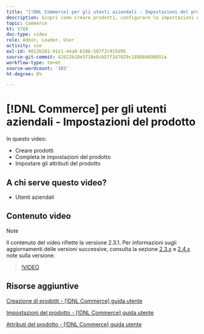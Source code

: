 ```yaml
---
title: "[!DNL Commerce] per gli utenti aziendali - Impostazioni del prodotto"
description: Scopri come creare prodotti, configurare le impostazioni e utilizzare gli attributi.
topic: Commerce
kt: 5768
doc-type: video
role: Admin, Leader, User
activity: use
exl-id: 9022b101-91e1-44a0-819b-507f2c915d95
source-git-commit: 42622b18e5738e8cb57f247029c189884698851a
workflow-type: tm+mt
source-wordcount: '103'
ht-degree: 0%

---
```


# [!DNL Commerce] per gli utenti aziendali - Impostazioni del prodotto

In questo video:

- Creare prodotti
- Completa le impostazioni del prodotto
- Impostare gli attributi del prodotto

## A chi serve questo video?

- Utenti aziendali

## Contenuto video

>[!NOTE]
>
>Il contenuto del video riflette la versione 2.3.1. Per informazioni sugli aggiornamenti delle versioni successive, consulta la sezione [ 2.3.x](https://devdocs.magento.com/guides/v2.3/release-notes/bk-release-notes.html) e [2.4.x](https://devdocs.magento.com/guides/v2.4/release-notes/bk-release-notes.html) note sulla versione.

>[!VIDEO](https://video.tv.adobe.com/v/35953?quality=12&learn=on)

## Risorse aggiuntive

[Creazione di prodotti - [!DNL Commerce] guida utente](https://docs.magento.com/user-guide/catalog/product-create.html)

[Impostazioni del prodotto - [!DNL Commerce] guida utente](https://docs.magento.com/user-guide/catalog/settings.html)

[Attributi del prodotto - [!DNL Commerce] guida utente](https://docs.magento.com/user-guide/catalog/product-attributes.html)
